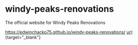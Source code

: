 # windy-peaks-renovations
The official website for Windy Peaks Renovations <br/>

<a href="https://edwinchacko75.github.io/windy-peaks-renovations/" target="_blank">https://edwinchacko75.github.io/windy-peaks-renovations/</a>
[url](https://edwinchacko75.github.io/windy-peaks-renovations/):{target="_blank"}


